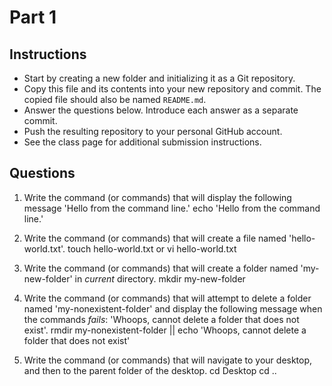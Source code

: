 # Part 1

## Instructions
- Start by creating a new folder and initializing it as a Git repository.
- Copy this file and its contents into your new repository and commit. The copied file should also be named `README.md`.
- Answer the questions below. Introduce each answer as a separate commit.
- Push the resulting repository to your personal GitHub account.
- See the class page for additional submission instructions.

## Questions
1. Write the command (or commands) that will display the following message 'Hello from the command line.'
echo 'Hello from the command line.'

2. Write the command (or commands) that will create a file named 'hello-world.txt'.
touch hello-world.txt or vi hello-world.txt

3. Write the command (or commands) that will create a folder named 'my-new-folder' in _current_ directory.
mkdir my-new-folder

4. Write the command (or commands) that will attempt to delete a folder named 'my-nonexistent-folder' and display the following message when the commands _fails_: 'Whoops, cannot delete a folder that does not exist'.
rmdir my-nonexistent-folder || echo 'Whoops, cannot delete a folder that does not exist'

5. Write the command (or commands) that will navigate to your desktop, and then to the parent folder of the desktop.
cd Desktop
cd ..